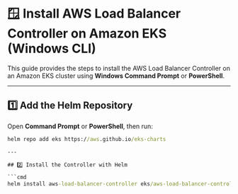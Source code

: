 # 🪟 Install AWS Load Balancer Controller on Amazon EKS (Windows CLI)

This guide provides the steps to install the AWS Load Balancer Controller on an Amazon EKS cluster using **Windows Command Prompt** or **PowerShell**.

---

## 1️⃣ Add the Helm Repository

Open **Command Prompt** or **PowerShell**, then run:

```cmd
helm repo add eks https://aws.github.io/eks-charts

---

## 2️⃣ Install the Controller with Helm

```cmd
helm install aws-load-balancer-controller eks/aws-load-balancer-controller -n kube-system --set clusterName=demo-cluster-1 --set serviceAccount.create=false --set serviceAccount.name=aws-load-balancer-controller --set region=us-east-1 --set vpcId=vpc-<your_vpc_id>

